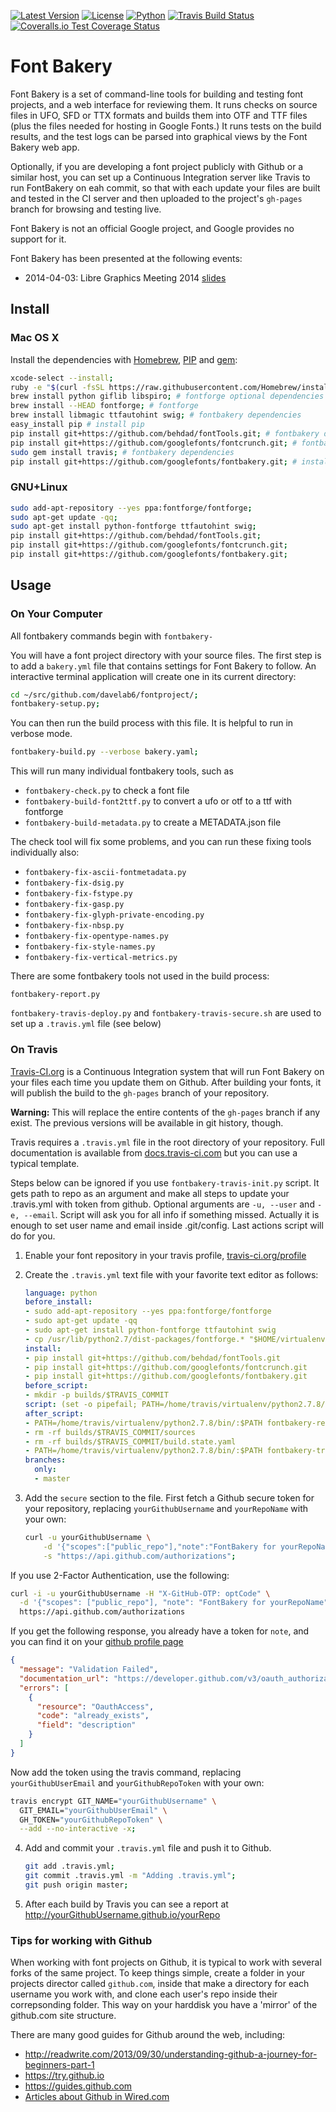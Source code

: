 [![Latest Version](https://img.shields.io/pypi/v/fontbakery.svg?style=flat)](https://pypi.python.org/pypi/fontbakery/)
[![License](https://img.shields.io/github/license/googlefonts/fontbakery.svg?style=flat)](https://pypi.python.org/pypi/fontbakery/)
[![Python](https://img.shields.io/pypi/pyversions/fontbakery.svg?style=flat)](https://pypi.python.org/pypi/fontbakery/)
[![Travis Build Status](https://travis-ci.org/googlefonts/fontbakery.svg)](https://travis-ci.org/googlefonts/fontbakery)
[![Coveralls.io Test Coverage Status](https://img.shields.io/coveralls/googlefonts/fontbakery.svg)](https://coveralls.io/r/googlefonts/fontbakery)

# Font Bakery

Font Bakery is a set of command-line tools for building and testing font projects, and a web interface for reviewing them.
It runs checks on source files in UFO, SFD or TTX formats and builds them into OTF and TTF files (plus the files needed for hosting in Google Fonts.)
It runs tests on the build results, and the test logs can be parsed into graphical views by the Font Bakery web app.

Optionally, if you are developing a font project publicly with Github or a similar host, you can set up a Continuous Integration server like Travis to run FontBakery on eah commit, so that with each update your files are built and tested in the CI server and then uploaded to the project's `gh-pages` branch for browsing and testing live.

Font Bakery is not an official Google project, and Google provides no support for it.

Font Bakery has been presented at the following events:

* 2014-04-03: Libre Graphics Meeting 2014 [slides](https://speakerdeck.com/davelab6/lgm-2014-font-bakery)

## Install

### Mac OS X

Install the dependencies with [Homebrew](http://brew.sh), [PIP](http://pip.readthedocs.org) and [gem](https://rubygems.org):

```sh
xcode-select --install;
ruby -e "$(curl -fsSL https://raw.githubusercontent.com/Homebrew/install/master/install)" # install homebrew
brew install python giflib libspiro; # fontforge optional dependencies
brew install --HEAD fontforge; # fontforge
brew install libmagic ttfautohint swig; # fontbakery dependencies
easy_install pip # install pip
pip install git+https://github.com/behdad/fontTools.git; # fontbakery dependencies
pip install git+https://github.com/googlefonts/fontcrunch.git; # fontbakery dependencies
sudo gem install travis; # fontbakery dependencies
pip install git+https://github.com/googlefonts/fontbakery.git; # install fontbakery
```

### GNU+Linux

```sh
sudo add-apt-repository --yes ppa:fontforge/fontforge;
sudo apt-get update -qq;
sudo apt-get install python-fontforge ttfautohint swig;
pip install git+https://github.com/behdad/fontTools.git;
pip install git+https://github.com/googlefonts/fontcrunch.git;
pip install git+https://github.com/googlefonts/fontbakery.git;
```

## Usage

### On Your Computer

All fontbakery commands begin with `fontbakery-`

You will have a font project directory with your source files.
The first step is to add a `bakery.yml` file that contains settings for Font Bakery to follow.
An interactive terminal application will create one in its current directory:

```sh
cd ~/src/github.com/davelab6/fontproject/;
fontbakery-setup.py;
```

You can then run the build process with this file.
It is helpful to run in verbose mode.

```sh
fontbakery-build.py --verbose bakery.yaml;
```

This will run many individual fontbakery tools, such as

* `fontbakery-check.py` to check a font file
* `fontbakery-build-font2ttf.py` to convert a ufo or otf to a ttf with fontforge
* `fontbakery-build-metadata.py` to create a METADATA.json file

The check tool will fix some problems, and you can run these fixing tools individually also:
* `fontbakery-fix-ascii-fontmetadata.py`
* `fontbakery-fix-dsig.py`
* `fontbakery-fix-fstype.py`
* `fontbakery-fix-gasp.py`
* `fontbakery-fix-glyph-private-encoding.py`
* `fontbakery-fix-nbsp.py`
* `fontbakery-fix-opentype-names.py`
* `fontbakery-fix-style-names.py`
* `fontbakery-fix-vertical-metrics.py`

There are some fontbakery tools not used in the build process:

`fontbakery-report.py`

`fontbakery-travis-deploy.py` and `fontbakery-travis-secure.sh` are used to set up a `.travis.yml` file (see below)

### On Travis

[Travis-CI.org](http://travis-ci.org) is a Continuous Integration system that will run Font Bakery on your files each time you update them on Github.
After building your fonts, it will publish the build to the `gh-pages` branch of your repository.

**Warning:** This will replace the entire contents of the `gh-pages` branch if any exist.
The previous versions will be available in git history, though.

Travis requires a `.travis.yml` file in the root directory of your repository.
Full documentation is available from [docs.travis-ci.com](http://docs.travis-ci.com/) but you can use a typical template.

Steps below can be ignored if you use `fontbakery-travis-init.py` script. It gets path to repo as an argument and make all steps to update your .travis.yml with token from github. Optional arguments are `-u, --user` and `-e, --email`. Script will ask you for all info if something missed. Actually it is enough to set user name and email inside .git/config. Last actions script will do for you.

1. Enable your font repository in your travis profile, [travis-ci.org/profile](https://travis-ci.org/profile)

2. Create the `.travis.yml` text file with your favorite text editor as follows:

   ```yml
   language: python
   before_install:
   - sudo add-apt-repository --yes ppa:fontforge/fontforge
   - sudo apt-get update -qq
   - sudo apt-get install python-fontforge ttfautohint swig
   - cp /usr/lib/python2.7/dist-packages/fontforge.* "$HOME/virtualenv/python2.7.8/lib/python2.7/site-packages"
   install:
   - pip install git+https://github.com/behdad/fontTools.git
   - pip install git+https://github.com/googlefonts/fontcrunch.git
   - pip install git+https://github.com/googlefonts/fontbakery.git
   before_script:
   - mkdir -p builds/$TRAVIS_COMMIT
   script: (set -o pipefail; PATH=/home/travis/virtualenv/python2.7.8/bin/:$PATH fontbakery-build.py . 2>&1 | tee -a    builds/$TRAVIS_COMMIT/buildlog.txt)
   after_script:
   - PATH=/home/travis/virtualenv/python2.7.8/bin/:$PATH fontbakery-report.py builds/$TRAVIS_COMMIT
   - rm -rf builds/$TRAVIS_COMMIT/sources
   - rm -rf builds/$TRAVIS_COMMIT/build.state.yaml
   - PATH=/home/travis/virtualenv/python2.7.8/bin/:$PATH fontbakery-travis-deploy.py
   branches:
     only:
     - master
   ```

3. Add the `secure` section to the file.
   First fetch a Github secure token for your repository, replacing `yourGithubUsername` and `yourRepoName` with your own:
   ```sh
   curl -u yourGithubUsername \
       -d '{"scopes":["public_repo"],"note":"FontBakery for yourRepoName"}' \
       -s "https://api.github.com/authorizations";
   ```

  If you use 2-Factor Authentication, use the following:
  ```sh
  curl -i -u yourGithubUsername -H "X-GitHub-OTP: optCode" \
    -d '{"scopes": ["public_repo"], "note": "FontBakery for yourRepoName"}' \
    https://api.github.com/authorizations
  ```

  If you get the following response, you already have a token for `note`, and you can find it on your [github profile page](https://github.com/settings/applications#personal-access-tokens)
   ```json
   {
     "message": "Validation Failed",
     "documentation_url": "https://developer.github.com/v3/oauth_authorizations/#create-a-new-authorization",
     "errors": [
       {
         "resource": "OauthAccess",
         "code": "already_exists",
         "field": "description"
       }
     ]
   }
   ```
  Now add the token using the travis command, replacing `yourGithubUserEmail` and `yourGithubRepoToken` with your own:
  ```sh
  travis encrypt GIT_NAME="yourGithubUsername" \
    GIT_EMAIL="yourGithubUserEmail" \
    GH_TOKEN="yourGithubRepoToken" \
    --add --no-interactive -x;
  ```

4. Add and commit your `.travis.yml` file and push it to Github.
   ```sh
   git add .travis.yml;
   git commit .travis.yml -m "Adding .travis.yml";
   git push origin master;
   ```

5. After each build by Travis you can see a report at <http://yourGithubUsername.github.io/yourRepo>


### Tips for working with Github

When working with font projects on Github, it is typical to work with several forks of the same project. To keep things simple, create a folder in your projects director called `github.com`, inside that make a directory for each username you work with, and clone each user's repo inside their correpsonding folder. This way on your harddisk you have a 'mirror' of the github.com site structure.

There are many good guides for Github around the web, including:

* <http://readwrite.com/2013/09/30/understanding-github-a-journey-for-beginners-part-1>
* <https://try.github.io>
* <https://guides.github.com>
* [Articles about Github in Wired.com](https://www.google.com/search?q=github+everything+site:wired.com)

